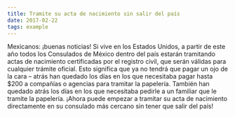 ```yaml
---
title: Tramite su acta de nacimiento sin salir del país
date: 2017-02-22
tags: example
---
```


Mexicanos: ¡buenas noticias! Si vive en los Estados Unidos, a partir de este año todos los Consulados de México dentro del país estarán tramitando actas de nacimiento certificadas por el registro civil, que serán válidas para cualquier trámite oficial. Esto significa que ya no tendrá que pagar un ojo de la cara – atrás han quedado los días en los que necesitaba pagar hasta $200 a compañías o agencias para tramitar la papelería. También han quedado atrás los días en los que necesitaba pedirle a un familiar que le tramite la papelería. ¡Ahora puede empezar a tramitar su acta de nacimiento directamente en su consulado más cercano sin tener que salir del país!
